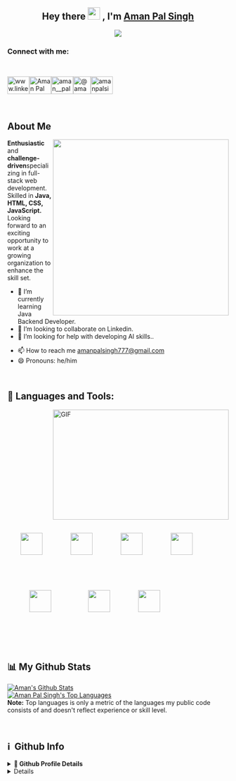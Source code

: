 
<!--
**Aman-PalSingh/Aman-PalSingh** is a ✨ _special_ ✨ repository because its `README.md` (this file) appears on your GitHub profile.

Here are some ideas to get you started:

- 🔭 I’m currently working on ...
- 🌱 I’m currently learning ...
- 👯 I’m looking to collaborate on ...
- 🤔 I’m looking for help with ...
- 💬 Ask me about ...
- 📫 How to reach me: ...
- 😄 Pronouns: ...
- ⚡ Fun fact: ...
-->
<h2 align="center">
    Hey there <img src="https://media.giphy.com/media/hvRJCLFzcasrR4ia7z/giphy.gif" width="28"> , I'm <a href="">Aman
        Pal Singh</a>

</h2>

<p align="center">
    <img
        src="https://readme-typing-svg.herokuapp.com/?lines=Passionate%20Developer;Curious%20Problem%20Solver&center=true&width=500&height=50">
</p>


<h3 align="left" >Connect with me:</h3>
<br/>
<p align="left"; style="display: flex;justify-content: space-evenly;width: 40%;">
<a href="https://www.linkedin.com/in/amanpal-singh/" target="blank"><img align="center" src="https://raw.githubusercontent.com/rahuldkjain/github-profile-readme-generator/master/src/images/icons/Social/linked-in-alt.svg" alt="www.linkedin.com/in/" height="40" width="50" /></a>
<a href="https://www.facebook.com/profile.php?id=100002547409428" target="blank"><img align="center" src="https://raw.githubusercontent.com/rahuldkjain/github-profile-readme-generator/master/src/images/icons/Social/facebook.svg" alt="Aman Pal Singh" height="40" width="50" /></a>
<a href="https://www.instagram.com/aman__pal__singh/" target="blank"><img align="center" src="https://raw.githubusercontent.com/rahuldkjain/github-profile-readme-generator/master/src/images/icons/Social/instagram.svg" alt="aman__pal__singh" height="40" width="50" /></a>
<a href="https://medium.com/@amanpalsingh777" target="blank"><img align="center" src="https://www.freedomforuminstitute.org/wp-content/uploads/2016/10/medium-icon.png" alt="@amanpalsingh777" height="40" width="40" /></a>
<a href="https://leetcode.com/amanpalsingh/" target="blank"><img align="center" src="https://raw.githubusercontent.com/rahuldkjain/github-profile-readme-generator/master/src/images/icons/Social/leet-code.svg" alt="amanpalsingh" height="40" width="50" /></a>
</p>
<br/>


## About Me
<img align='right' src="https://media.giphy.com/media/RbDKaczqWovIugyJmW/giphy.gif" width="400">
<b style="font-weight:bold">Enthusiastic</b> and <b style="font-weight:bold">challenge-driven</b>specializing in full-stack web development. Skilled in <b style="font-weight:bold">Java, HTML, CSS,
    JavaScript.</b> Looking forward to an exciting opportunity to work at a growing organization to enhance the skill
set.


<!-- - 🔭 I’m currently working on FrontEnd Development -->
- 🌱 I’m currently learning Java Backend Developer.
- 👯 I’m looking to collaborate on Linkedin.
- 🤔 I’m looking for help with developing AI skills..
<!-- - 💬 Ask me about any MERN related stuff. -->
- 📫 How to reach me amanpalsingh777@gmail.com
- 😄 Pronouns: he/him
<!-- - ⚡ Fun fact: Hot water will turn into ice faster than cold water. -->
<br>

## 🚀 Languages and Tools:
<img align="right" alt="GIF" clear="both"
    src="https://media.giphy.com/media/f3iwJFOVOwuy7K6FFw/giphy.gif" width="400" height="250" />
<p align="left">
    <img src="https://cdn.jsdelivr.net/gh/devicons/devicon/icons/html5/html5-original.svg" height="50 px" style="padding:30px" />
    <img src="https://cdn.jsdelivr.net/gh/devicons/devicon/icons/css3/css3-original.svg" height="50 px" style="padding:30px" />
    <img src="https://cdn.jsdelivr.net/gh/devicons/devicon/icons/javascript/javascript-plain.svg" height="50 px" style="padding:30px" />
    <img src="https://cdn.jsdelivr.net/gh/devicons/devicon/icons/java/java-original.svg" height="50 px" style="padding:30px" />
    <img src="https://cdn.jsdelivr.net/gh/devicons/devicon/icons/mysql/mysql-original-wordmark.svg" height="50 px" style="padding:50px"/>
    <img src="https://cdn.jsdelivr.net/gh/devicons/devicon/icons/spring/spring-original.svg" height="50 px" style="padding:30px" />
    <img src="https://www.vectorlogo.zone/logos/hibernate/hibernate-icon.svg" height="50 px" style="padding:30px"/>
    <!--     <img src="https://img.icons8.com/officel/80/000000/react.png" alt="reactjs"  width="48" height="48"/> -->
    <!--     <img src="https://img.icons8.com/color/48/000000/npm.png"  alt="npm"/>    -->
    <!--     <img src="https://www.vectorlogo.zone/logos/getpostman/getpostman-icon.svg" alt="postman" width="45" height="45" alt="postman"/> -->
    <!-- <img src="https://img.icons8.com/color/48/000000/git.png" alt="git"/> -->

</p>

<br />

## 📊 My Github Stats
<a href="https://github.com/Aman-PalSingh/github-readme-stats"><img alt="Aman's Github Stats"
        src="https://github-readme-stats.vercel.app/api?username=Aman-PalSingh&show_icons=true&count_private=true&theme=chartreuse-dark&hide_border=true&bg_color=0D1117" /></a>
</br>
<a href="https://github.com/Aman-PalSingh/github-readme-stats"><img alt="Aman Pal Singh's Top Languages"
        src="https://github-readme-stats.vercel.app/api/top-langs/?username=Aman-PalSingh&langs_count=8&count_private=true&layout=compact&theme=react&hide_border=true&bg_color=0D1117" /></a>
<br />
<b>Note:</b> Top languages is only a metric of the languages my public code consists of and doesn't reflect experience
or skill level.

<br />

<h2>ℹ️ &nbsp;Github Info</h2>
<details>
    <summary><b>🔎 Github Profile Details</b></summary>
    <p align="center"><img height="180em"
            src="https://github-profile-summary-cards.vercel.app/api/cards/profile-details?username=Aman-PalSingh&theme=github_dark"
            alt="Aman Pal Singh" align="center" /></p>
</details>
<details>
    <!--  <summary><b>🔥 Github Streaks</b></summary>
<p align="center"><img src="https://github-readme-streak-statskbiswal01s.herokuapp.com/?user=iamphenomenal2822&theme=black-ice&hide_border=true&stroke=0000&background=0D1117&ring=e05397&fire=e05397&currStreakLabel=e05397" alt="iamphenomenal2822" /></p>
</details> -->
    <details>
        <summary><b>📊 Github Contribution Graph</b></summary>
        <p align="center" <a href="#"><img alt="Aman Pal Singh's Activity Graph"
                src="https://activity-graph.herokuapp.com/graph?username=Aman-PalSingh&bg_color=fff0d9&color=000000&line=000000&point=800000&hide_border=true&" /></a>
        </p>
    </details>
    <details>
        <summary><b>🏆 Github Achievements</b></summary>
        <p align="center"> <a href="https://github.com/Aman-PalSingh"><img
                    src="https://github-profile-trophy.vercel.app/?username=Aman-PalSingh&margin-w=5&theme=Tactile"
                    alt="Aman Pal Singh" /></a></p>
    </details>
    <hr>

